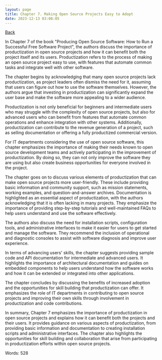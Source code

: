 ```yaml
---
layout: page
title: Chapter 7. Making Open Source Projects Easy to Adopt
date: 2023-12-13 03:08:05
---
```


[Back](./)


In Chapter 7 of the book "Producing Open Source Software: How to Run a Successful Free Software Project", the authors discuss the importance of productization in open source projects and how it can benefit both the project itself and its users. Productization refers to the process of making an open source project easy to use, with features that automate common tasks and integrate well with other software.

The chapter begins by acknowledging that many open source projects lack productization, as project leaders often dismiss the need for it, assuming that users can figure out how to use the software themselves. However, the authors argue that investing in productization can significantly expand the user base and make the software more appealing to a wider audience.

Productization is not only beneficial for beginners and intermediate users who may struggle with the complexity of open source projects, but also for advanced users who can benefit from features that automate common operations and enhance integration with other systems. Additionally, productization can contribute to the revenue generation of a project, such as selling documentation or offering a fully productized commercial version.

For IT departments considering the use of open source software, this chapter emphasizes the importance of making their needs known to open source development teams and actively participating in the improvement of productization. By doing so, they can not only improve the software they are using but also create business opportunities for everyone involved in the project.

The chapter goes on to discuss various elements of productization that can make open source projects more user-friendly. These include providing basic information and community support, such as mission statements, working examples, and question-and-answer archives. Documentation is highlighted as an essential aspect of productization, with the authors acknowledging that it is often lacking in many projects. They emphasize the importance of providing step-by-step tutorials and well-maintained FAQs to help users understand and use the software effectively.

The authors also discuss the need for installation scripts, configuration tools, and administrative interfaces to make it easier for users to get started and manage the software. They recommend the inclusion of operational and diagnostic consoles to assist with software diagnosis and improve user experience.

In terms of advancing users' skills, the chapter suggests providing sample code and API documentation for intermediate and advanced users. It highlights the importance of architectural documentation and guides on embedded components to help users understand how the software works and how it can be extended or integrated into other applications.

The chapter concludes by discussing the benefits of increased adoption and the opportunities for skill building that productization can offer. It emphasizes the role of IT departments in contributing to open source projects and improving their own skills through involvement in productization and code contributions.

In summary, Chapter 7 emphasizes the importance of productization in open source projects and explains how it can benefit both the projects and their users. It provides guidance on various aspects of productization, from providing basic information and documentation to creating installation scripts and administrative interfaces. The chapter also highlights the opportunities for skill building and collaboration that arise from participating in productization efforts within open source projects.

Words: 528